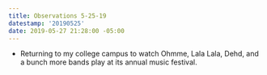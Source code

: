 ```yaml
---
title: Observations 5-25-19
datestamp: '20190525'
date: 2019-05-27 21:28:00 -05:00
---
```


- Returning to my college campus to watch Ohmme, Lala Lala, Dehd, and a bunch more bands play at its annual music festival.
